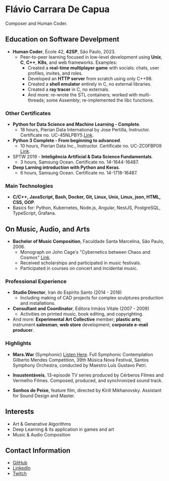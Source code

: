 # Flávio Carrara De Capua

Composer and Human Coder.

## Education on Software Develpment

* **Human Coder**, École 42, **42SP**, São Paulo, 2023.
    * Peer-to-peer learning focused in low-level development using **Unix**, **C**, **C++**, **K8s**, and web frameworks. Examples:
      * Created a **real-time multiplayer game** with socials: chats, user profiles, invites, and roles.
      * Developed an **HTTP server** from scratch using only C++98.
      * Created a **shell emulator** entirely in C, no external libraries.
	  * Created a **ray tracer** in C, no externals.
	  * And more: re-wrote the STL containers; worked with multi-threads; some Assembly; re-implemented the libc functions.

### Other Certificates

* **Python for Data Science and Machine Learning - Complete**.
	* 18 hours, Pierian Data International by Jose Pertilla, Instructor. Certificate no. UC-45NLPBY5 [Link](https://ude.my/UC-45NLPBY5).
* **Python 3 Complete - From beginning to advanced**.
	* 10 hours, Pierian Data Inc., Instructor. Certificate no. UC-ZC0FBP09 [Link](https://ude.my/UC-ZC0FBP09).
* SPTW 2019 - **Inteligência Artificial & Data Science Fundamentals**.
	* 3 hours, Samsung Ocean. Certificate no. 14-1644-16487.
* **Deep Larning introduction with Python and Keras**.
	* 6 hours, Samsung Ocean. Certificate no. 14-1718-16487.

### Main Technologies 

* **C/C++, JavaScript, Bash, Docker, Git, Linux, Unix, Linux, json, HTML, CSS, OOP**.
* Basics for: Python, Kubernetes, Node.js, Angular, NestJS, PostgreSQL, TypeScript, Grafana.

## On Music, Audio, and Arts

* **Bachelor of Music Composition**, Faculdade Santa Marcelina, São Paulo, 2006.
    * Monograph on John Cage's "Cybernetics between Chaos and Cosmos" [Link](https://github.com/fde-capu/fde-capu/blob/main/J-Cage.pdf).
    * Received scholarships and participated in music festivals.
    * Participated in courses on concert and incidental music.

### Professional Experience

* **Studio Director**, Iran do Espírito Santo (2014 - 2016)
	* Including making of CAD projects for complex sculptures production and installations.
* **Consultant and Coordinator**, Editora Irmãos Vitale (2007 - 2009)
	* Activities on printed music, book editing, and copyrighting.
* And more: **Experimental Art Collective** member; **plastic arts**; instrument **salesman**; **web store** development; **corporate e-mail producer**.

### Highlights

* **Mars.War** (Symphonic) [Listen Here](https://github.com/fde-capu/fde-capu/blob/main/Flavio%20Carrara%20-%20Marte%20Guerra%20-%202004%20-%2010m28.mp3). Full Symphonic Contemplation Gilberto Mendes Competition, 39th Música Nova Festival, Santos Symphony Orchestra, conducted by Maestro Luís Gustavo Petri.

* **Insustentáveis**, 13-episode TV series produced by Cérberos Filmes and Vermelho Filmes. Composed, produced, and synchronized sound track. 

* **Sonhos de Peixe**, feature film, directed by Kirill Mikhanovsky. Assistant for Sound Design and Master.

## Interests

* Art & Generative Algorithms
* Deep Learning & its application in games and art
* Music & Audio Composition

## Contact Information

* [GitHub](https://www.github.com/fde-capu)
* [LinkedIn](https://www.linkedin.com/in/flaviocarrara/)
* [Twitch](https://www.twitch.com/fde-capu)
